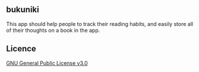 ## bukuniki

This app should help people to track their reading
habits, and easily store all of their thoughts on a book in the app.

## Licence

[GNU General Public License v3.0](https://www.gnu.org/licenses/gpl-3.0.html)
